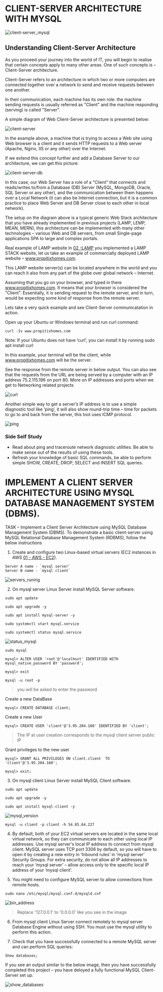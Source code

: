 # CLIENT-SERVER ARCHITECTURE WITH MYSQL

![client-server_mysql](https://github.com/wilfredoha/DevOps-Projects/blob/main/06%20-%20CLIENT-SERVER%20ARCHITECTURE%20WITH%20MYSQL/images/client-server_mysql.png)

## Understanding Client-Server Architecture

As you proceed your journey into the world of IT, you will begin to realise that certain concepts apply to many other areas. One of such concepts is – Client-Server architecture.

Client-Server refers to an architecture in which two or more computers are connected together over a network to send and receive requests between one another.

In their communication, each machine has its own role: the machine sending requests is usually referred as "Client" and the machine responding (serving) is called "Server".

A simple diagram of Web Client-Server architecture is presented below:

![client-server](https://github.com/wilfredoha/DevOps-Projects/blob/main/06%20-%20CLIENT-SERVER%20ARCHITECTURE%20WITH%20MYSQL/images/client_sever.png)

In the example above, a machine that is trying to access a Web site using Web browser is a client and it sends HTTP requests to a Web server (Apache, Nginx, IIS or any other) over the Internet.

If we extend this concept further and add a Database Server to our architecture, we can get this picture:

![client-server-db](https://github.com/wilfredoha/DevOps-Projects/blob/main/06%20-%20CLIENT-SERVER%20ARCHITECTURE%20WITH%20MYSQL/images/client_sever_db.png)

In this case, our Web Server has a role of a "Client" that connects and reads/writes to/from a Database (DB) Server (MySQL, MongoDB, Oracle, SQL Server or any other), and the communication between them happens over a Local Network (it can also be Internet connection, but it is a common practice to place Web Server and DB Server close to each other in local network).

The setup on the diagram above is a typical generic Web Stack architecture that you have already implemented in previous projects (LAMP, LEMP, MEAN, MERN), this architecture can be implemented with many other technologies – various Web and DB servers, from  small Single-page applications SPA to large and complex portals.

Real example of LAMP website
In [02 -LAMP](https://github.com/wilfredoha/DevOps-Projects/tree/main/02%20-%20LAMP) you implemented a LAMP STACK website, let us take an example of commercially deployed LAMP website – www.propitixhomes.com.

This LAMP website server(s) can be located anywhere in the world and you can reach it also from any part of the globe over global network – Internet.

Assuming that you go on your browser, and typed in there www.propitixhomes.com. It means that your browser is considered the "Client".
Essentially, it is sending request to the remote server, and in turn, would be expecting some kind of response from the remote server.

Lets take a very quick example and see Client-Server communicatation in action.

Open up your Ubuntu or Windows terminal and run curl command:

```
curl -Iv www.propitixhomes.com
```

Note: If your Ubuntu does not have ‘curl’, you can install it by running sudo apt install curl

In this example, your terminal will be the client, while www.propitixhomes.com will be the server.

See the response from the remote server in below output. You can also see that the requests from the URL are being served by a computer with an IP address 75.2.115.196 on port 80. More on IP addresses and ports when we get to Networking related projects

![curl](https://github.com/wilfredoha/DevOps-Projects/blob/main/06%20-%20CLIENT-SERVER%20ARCHITECTURE%20WITH%20MYSQL/images/client_sever_curl.png)

Another simple way to get a server’s IP address is to use a simple diagnostic tool like ‘ping’, it will also show round-trip time – time for packets to go to and back from the server, this tool uses ICMP protocol.

![ping](https://github.com/wilfredoha/DevOps-Projects/blob/main/06%20-%20CLIENT-SERVER%20ARCHITECTURE%20WITH%20MYSQL/images/client_sever_ping.png)

### Side Self Study

- Read about ping and traceroute network diagnostic utilities. Be able to make sense out of the results of using these tools.
- Refresh your knowledge of basic SQL commands, be able to perform simple SHOW, CREATE, DROP, SELECT and INSERT SQL queries.

# IMPLEMENT A CLIENT SERVER ARCHITECTURE USING MYSQL DATABASE MANAGEMENT SYSTEM (DBMS).

TASK – Implement a Client Server Architecture using MySQL Database Management System (DBMS).
To demonstrate a basic client-server using MySQL Relational Database Management System (RDBMS), follow the below instructions

1. Create and configure two Linux-based virtual servers (EC2 instances in AWS [01 - AWS - EC2](https://github.com/wilfredoha/DevOps-Projects/tree/main/01%20-%20AWS%20-%20EC2)).

```
Server A name - `mysql server`
Server B name - `mysql client`
```

![servers_runing](https://github.com/wilfredoha/DevOps-Projects/blob/main/06%20-%20CLIENT-SERVER%20ARCHITECTURE%20WITH%20MYSQL/images/servers_runing.png)

2. On mysql server Linux Server install MySQL Server software.

```
sudo apt update
```

```
sudo apt upgrade -y
```

```
sudo apt install mysql-server -y
```

```
sudo systemctl start mysql.service
```

```
sudo systemctl status mysql.service
```

![status_mysql](https://github.com/wilfredoha/DevOps-Projects/blob/main/06%20-%20CLIENT-SERVER%20ARCHITECTURE%20WITH%20MYSQL/images/statsu_mysql.png)

```
sudo mysql
```

```
mysql> ALTER USER 'root'@'localhost' IDENTIFIED WITH mysql_native_password BY 'password';
```

```
mysql> exit
```

```
mysql -u root -p
```

>you will be asked to enter the password

Create a new DataBase

```
mysql> CREATE DATABASE client;
```

Create a new User

```
mysql> CREATE USER 'client'@'3.95.204.160' IDENTIFIED BY 'client';
```

>The IP at user creation corresponds to the mysql client server public IP

Grant privileges to the new user

```
mysql> GRANT ALL PRIVILEGES ON client.client  TO 'client'@'3.95.204.160';
```

```
mysql> exit;
```

3. On mysql client Linux Server install MySQL Client software.

```
sudo apt update
```

```
sudo apt upgrade -y
```

```
sudo apt install mysql-client -y
```

![mysql_version](https://github.com/wilfredoha/DevOps-Projects/blob/main/06%20-%20CLIENT-SERVER%20ARCHITECTURE%20WITH%20MYSQL/images/mysql_version.png)

```
mysql -u client -p client -h 54.85.64.227
```

4. By default, both of your EC2 virtual servers are located in the same local virtual network, so they can communicate to each other using local IP addresses. Use mysql server's local IP address to connect from mysql client. MySQL server uses TCP port 3306 by default, so you will have to open it by creating a new entry in ‘Inbound rules’ in ‘mysql server’ Security Groups. 
For extra security, do not allow all IP addresses to reach your ‘mysql server’ – allow access only to the specific local IP address of your ‘mysql client’.

5. You might need to configure MySQL server to allow connections from remote hosts.

```
sudo nano /etc/mysql/mysql.conf.d/mysqld.cnf
```

![bin_address](https://github.com/wilfredoha/DevOps-Projects/blob/main/06%20-%20CLIENT-SERVER%20ARCHITECTURE%20WITH%20MYSQL/images/bin_address.png)

>Replace '127.0.0.1' to '0.0.0.0' like you see in the image

6. From mysql client Linux Server connect remotely to mysql server Database Engine without using SSH. You must use the mysql utility to perform this action.

7. Check that you have successfully connected to a remote MySQL server and can perform SQL queries:

```
Show databases;
```

If you see an output similar to the below image, then you have successfully completed this project – you have deloyed a fully functional MySQL Client-Server set up.

![show_databases](https://github.com/wilfredoha/DevOps-Projects/blob/main/06%20-%20CLIENT-SERVER%20ARCHITECTURE%20WITH%20MYSQL/images/show_databases.png)